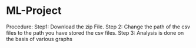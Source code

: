 # ML-Project
Procedure: 
Step1: Download the zip File.
Step 2: Change the path of the csv files to the path you have stored the csv files.
Step 3: Analysis is done on the basis of various graphs
